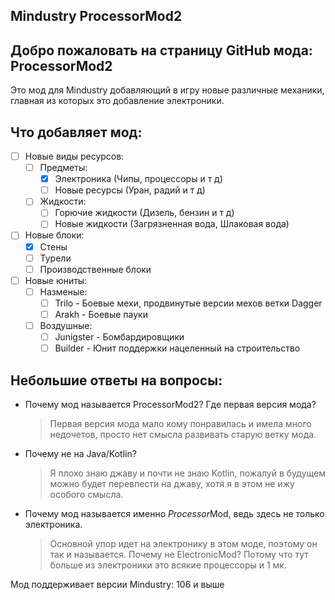 ##                            Mindustry ProcessorMod2
## Добро пожаловать на страницу GitHub мода: ProcessorMod2

Это мод для Mindustry добавляющий в игру новые различные механики, главная из которых это добавление электроники.

## Что добавляет мод:

- [ ] Новые виды ресурсов: 
    - [ ] Предметы:
         - [x] Электроника (Чипы, процессоры и т д)
         - [ ] Новые ресурсы (Уран, радий и т д)
    - [ ] Жидкости:
         - [ ] Горючие жидкости (Дизель, бензин и т д)
         - [ ] Новые жидкости (Загрязненная вода, Шлаковая вода)
- [ ] Новые блоки:
    - [x] Стены
    - [ ] Турели
    - [ ] Производственные блоки
- [ ] Новые юниты:
    - [ ]  Назменые:
         - [ ] Trilo - Боевые мехи, продвинутые версии мехов ветки Dagger
         - [ ] Arakh - Боевые пауки
    - [ ] Воздушные:
         - [ ] Junigster - Бомбардировщики
         - [ ] Builder - Юнит поддержки нацеленный на строительство

Небольшие ответы на вопросы:
-
- Почему мод называется ProcessorMod2? Где первая версия мода?
    > Первая версия мода мало кому понравилась и имела много недочетов, просто нет смысла развивать старую ветку мода.
- Почему не на Java/Kotlin?
    > Я плохо знаю джаву и почти не знаю Kotlin, пожалуй в будущем можно будет перевпести на джаву, хотя я в этом не ижу особого смысла.
- Почему мод называется именно *Processor*Mod, ведь здесь не только электроника.
    > Основной упор идет на электронику в этом моде, поэтому он так и называется. Почему не ElectronicMod? Потому что тут больше из электроники это всякие процессоры и 1 мк.


Мод поддерживает версии Mindustry: 106 и выше
